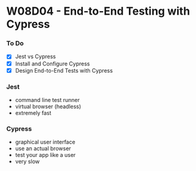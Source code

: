 # W08D04 - End-to-End Testing with Cypress

### To Do
- [x] Jest vs Cypress
- [x] Install and Configure Cypress
- [x] Design End-to-End Tests with Cypress

### Jest
* command line test runner
* virtual browser (headless)
* extremely fast


### Cypress
* graphical user interface
* use an actual browser
* test your app like a user
* very slow



































